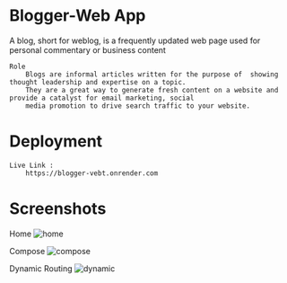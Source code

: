 
# Blogger-Web App

A blog, short for weblog, is a frequently updated web page used for personal commentary or business content
    
    Role
        Blogs are informal articles written for the purpose of  showing thought leadership and expertise on a topic. 
        They are a great way to generate fresh content on a website and provide a catalyst for email marketing, social 
        media promotion to drive search traffic to your website.

# Deployment
    Live Link :
        https://blogger-vebt.onrender.com


# Screenshots
Home
![home](https://github.com/sushantskb/Blogging_Website/assets/91365425/f0139854-bdb2-4f18-bc6d-af196d3b25b7)

Compose
![compose](https://github.com/sushantskb/Blogging_Website/assets/91365425/654bd833-79d4-471b-86bd-83a794d480a9)

Dynamic Routing
![dynamic](https://github.com/sushantskb/Blogging_Website/assets/91365425/5854cfd2-e02e-44fc-aa19-92328a7fb237)


